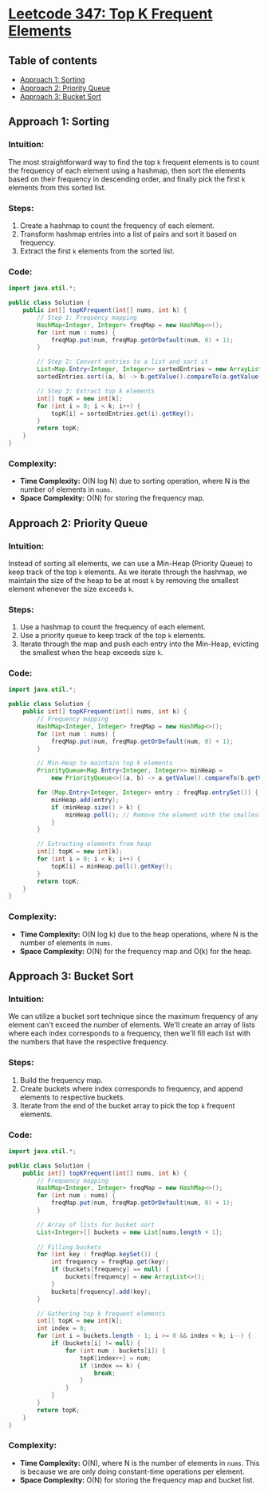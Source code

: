 # [Leetcode 347: Top K Frequent Elements](https://leetcode.com/problems/top-k-frequent-elements/)

## Table of contents
- [Approach 1: Sorting](#approach-1-sorting)
- [Approach 2: Priority Queue](#approach-2-priority-queue)
- [Approach 3: Bucket Sort](#approach-3-bucket-sort)

## Approach 1: Sorting

### Intuition:
The most straightforward way to find the top `k` frequent elements is to count the frequency of each element using a hashmap, then sort the elements based on their frequency in descending order, and finally pick the first `k` elements from this sorted list.

### Steps:
1. Create a hashmap to count the frequency of each element.
2. Transform hashmap entries into a list of pairs and sort it based on frequency.
3. Extract the first `k` elements from the sorted list.

### Code:
```java
import java.util.*;

public class Solution {
    public int[] topKFrequent(int[] nums, int k) {
        // Step 1: Frequency mapping
        HashMap<Integer, Integer> freqMap = new HashMap<>();
        for (int num : nums) {
            freqMap.put(num, freqMap.getOrDefault(num, 0) + 1);
        }

        // Step 2: Convert entries to a list and sort it
        List<Map.Entry<Integer, Integer>> sortedEntries = new ArrayList<>(freqMap.entrySet());
        sortedEntries.sort((a, b) -> b.getValue().compareTo(a.getValue()));

        // Step 3: Extract top k elements
        int[] topK = new int[k];
        for (int i = 0; i < k; i++) {
            topK[i] = sortedEntries.get(i).getKey();
        }
        return topK;
    }
}
```
### Complexity:
- **Time Complexity:** O(N log N) due to sorting operation, where N is the number of elements in `nums`.
- **Space Complexity:** O(N) for storing the frequency map.

## Approach 2: Priority Queue

### Intuition:
Instead of sorting all elements, we can use a Min-Heap (Priority Queue) to keep track of the top `k` elements. As we iterate through the hashmap, we maintain the size of the heap to be at most `k` by removing the smallest element whenever the size exceeds `k`.

### Steps:
1. Use a hashmap to count the frequency of each element.
2. Use a priority queue to keep track of the top `k` elements.
3. Iterate through the map and push each entry into the Min-Heap, evicting the smallest when the heap exceeds size `k`.

### Code:
```java
import java.util.*;

public class Solution {
    public int[] topKFrequent(int[] nums, int k) {
        // Frequency mapping
        HashMap<Integer, Integer> freqMap = new HashMap<>();
        for (int num : nums) {
            freqMap.put(num, freqMap.getOrDefault(num, 0) + 1);
        }

        // Min-Heap to maintain top k elements
        PriorityQueue<Map.Entry<Integer, Integer>> minHeap = 
            new PriorityQueue<>((a, b) -> a.getValue().compareTo(b.getValue()));

        for (Map.Entry<Integer, Integer> entry : freqMap.entrySet()) {
            minHeap.add(entry);
            if (minHeap.size() > k) {
                minHeap.poll(); // Remove the element with the smallest frequency
            }
        }

        // Extracting elements from heap
        int[] topK = new int[k];
        for (int i = 0; i < k; i++) {
            topK[i] = minHeap.poll().getKey();
        }
        return topK;
    }
}
```
### Complexity:
- **Time Complexity:** O(N log k) due to the heap operations, where N is the number of elements in `nums`.
- **Space Complexity:** O(N) for the frequency map and O(k) for the heap.

## Approach 3: Bucket Sort

### Intuition:
We can utilize a bucket sort technique since the maximum frequency of any element can't exceed the number of elements. We'll create an array of lists where each index corresponds to a frequency, then we'll fill each list with the numbers that have the respective frequency.

### Steps:
1. Build the frequency map.
2. Create buckets where index corresponds to frequency, and append elements to respective buckets.
3. Iterate from the end of the bucket array to pick the top `k` frequent elements.

### Code:
```java
import java.util.*;

public class Solution {
    public int[] topKFrequent(int[] nums, int k) {
        // Frequency mapping
        HashMap<Integer, Integer> freqMap = new HashMap<>();
        for (int num : nums) {
            freqMap.put(num, freqMap.getOrDefault(num, 0) + 1);
        }

        // Array of lists for bucket sort
        List<Integer>[] buckets = new List[nums.length + 1];
        
        // Filling buckets
        for (int key : freqMap.keySet()) {
            int frequency = freqMap.get(key);
            if (buckets[frequency] == null) {
                buckets[frequency] = new ArrayList<>();
            }
            buckets[frequency].add(key);
        }

        // Gathering top k frequent elements
        int[] topK = new int[k];
        int index = 0;
        for (int i = buckets.length - 1; i >= 0 && index < k; i--) {
            if (buckets[i] != null) {
                for (int num : buckets[i]) {
                    topK[index++] = num;
                    if (index == k) {
                        break;
                    }
                }
            }
        }
        return topK;
    }
}
```
### Complexity:
- **Time Complexity:** O(N), where N is the number of elements in `nums`. This is because we are only doing constant-time operations per element.
- **Space Complexity:** O(N) for storing the frequency map and bucket list.


